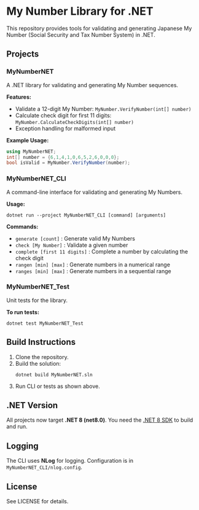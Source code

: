 # My Number Library for .NET

This repository provides tools for validating and generating Japanese My Number (Social Security and Tax Number System) in .NET.

## Projects

### MyNumberNET
A .NET library for validating and generating My Number sequences.

**Features:**
- Validate a 12-digit My Number: `MyNumber.VerifyNumber(int[] number)`
- Calculate check digit for first 11 digits: `MyNumber.CalculateCheckDigits(int[] number)`
- Exception handling for malformed input

**Example Usage:**
```csharp
using MyNumberNET;
int[] number = {6,1,4,1,0,6,5,2,6,0,0,0};
bool isValid = MyNumber.VerifyNumber(number);
```

### MyNumberNET_CLI
A command-line interface for validating and generating My Numbers.

**Usage:**
```
dotnet run --project MyNumberNET_CLI [command] [arguments]
```
**Commands:**
- `generate [count]` : Generate valid My Numbers
- `check [My Number]` : Validate a given number
- `complete [first 11 digits]` : Complete a number by calculating the check digit
- `rangen [min] [max]` : Generate numbers in a numerical range
- `ranges [min] [max]` : Generate numbers in a sequential range

### MyNumberNET_Test
Unit tests for the library.

**To run tests:**
```
dotnet test MyNumberNET_Test
```

## Build Instructions

1. Clone the repository.
2. Build the solution:
   ```
   dotnet build MyNumberNET.sln
   ```
3. Run CLI or tests as shown above.

## .NET Version
All projects now target **.NET 8 (net8.0)**. You need the [.NET 8 SDK](https://dotnet.microsoft.com/download/dotnet/8.0) to build and run.

## Logging
The CLI uses **NLog** for logging. Configuration is in `MyNumberNET_CLI/nlog.config`.

## License
See LICENSE for details.

